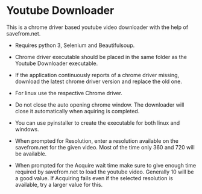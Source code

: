 # Youtube Downloader

This is a chrome driver based youtube video downloader with the help of savefrom.net.

  - Requires python 3, Selenium and Beautifulsoup.
  - Chrome driver executable should be placed in the same folder as the Youtube Downloader executable.
  - If the application continuously reports of a chrome driver missing, download the latest chrome driver version and replace the old one.
  - For linux use the respective Chrome driver.
  - Do not close the auto opening chrome window. The downloader will close it automatically when aquiring is completed.
  - You can use pyinstaller to create the executable for both linux and windows.

  -	When prompted for Resolution, enter a resolution available on the savefrom.net for the given video. Most of the time only 360 and 720 will be available.
  -	When prompted for the Acquire wait time make sure to give enough time required by savefrom.net to load the youtube video. Generally 10 will be a good value. If Acquiring fails even if the selected resolution is available, try a larger value for this.

